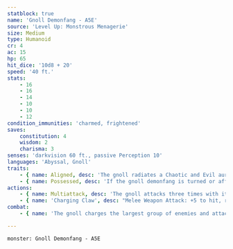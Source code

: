 ```yaml
---
statblock: true
name: 'Gnoll Demonfang - A5E'
source: 'Level Up: Monstrous Menagerie'
size: Medium
type: Humanoid
cr: 4
ac: 15
hp: 65
hit_dice: '10d8 + 20'
speed: '40 ft.'
stats:
    - 16
    - 16
    - 14
    - 10
    - 10
    - 12
condition_immunities: 'charmed, frightened'
saves:
    constitution: 4
    wisdom: 2
    charisma: 3
senses: 'darkvision 60 ft., passive Perception 10'
languages: 'Abyssal, Gnoll'
traits:
    - { name: Aligned, desc: 'The gnoll radiates a Chaotic and Evil aura.' }
    - { name: Possessed, desc: 'If the gnoll demonfang is turned or affected by dispel evil and good or a similar effect, it transforms into an ordinary gnoll. Any damage it has taken carries over to its new form. If this damage exceeds its maximum hit points, it dies.' }
actions:
    - { name: Multiattack, desc: 'The gnoll attacks three times with its Charging Claw.' }
    - { name: 'Charging Claw', desc: "Melee Weapon Attack: +5 to hit, reach 5 ft., one target. Hit: 6 (1d6 + 3) slashing damage, or 10 (2d6 + 3) slashing damage if this is the gnoll's first attack on this target this turn. The gnoll may then move up to 10 feet without provoking opportunity attacks." }
combat:
    - { name: 'The gnoll charges the largest group of enemies and attacks three different targets if it can, using the extra movement granted by its attack', desc: 'It fights to the death, and gnolls in its presence are likely to do the same.' }

---
```

```statblock
monster: Gnoll Demonfang - A5E
```
